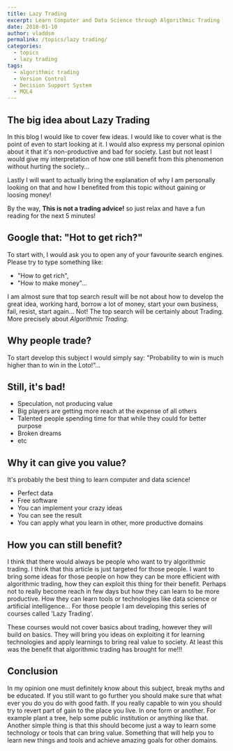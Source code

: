 ```yaml
---
title: Lazy Trading
excerpt: Learn Computer and Data Science through Algorithmic Trading
date: 2018-01-10
author: vladdsm
permalink: /topics/lazy trading/
categories:
  - topics
  - lazy trading
tags:
  - algorithmic trading
  - Version Control
  - Decision Support System
  - MQL4
---
```


## The big idea about Lazy Trading

In this blog I would like to cover few ideas. I would like to cover what is the point of even to start looking at it. I would also express my personal opinion about it that it's non-productive and bad for society. Last but not least I would give my interpretation of how one still benefit from this phenomenon without hurting the society...

Lastly I will want to actually bring the explanation of why I am personally looking on that and how I benefited from this topic without gaining or loosing money!

By the way, **This is not a trading advice!** so just relax and have a fun reading for the next 5 minutes!

## Google that: "Hot to get rich?"

To start with, I would ask you to open any of your favourite search engines. Please try to type something like: 

- "How to get rich",
- "How to make money"...

I am almost sure that top search result will be not about how to develop the great idea, working hard, borrow a lot of money, start your own business, fail, resist, start again... Not! The top search will be certainly about Trading. More precisely about *Algorithmic Trading*. 

## Why people trade?

To start develop this subject I would simply say: "Probability to win is much higher than to win in the Loto!"...

## Still, it's bad!

- Speculation, not producing value
- Big players are getting more reach at the expense of all others
- Talented people spending time for that while they could for better purpose
- Broken dreams
- etc

## Why it can give you value?

It's probably the best thing to learn computer and data science!

- Perfect data
- Free software
- You can implement your crazy ideas
- You can see the result
- You can apply what you learn in other, more productive domains

## How you can still benefit?

I think that there would always be people who want to try algorithmic trading. I think that this article is just targeted for those people. I want to bring some ideas for those people on how they can be more efficient with algorithmic trading, how they can exploit this thing for their benefit. Perhaps not to really become reach in few days but how they can learn to be more productive. How they can learn tools or technologies like data science or artificial intelligence... For those people I am developing this series of courses called 'Lazy Trading'.

These courses would not cover basics about trading, however they will build on basics. They will bring you ideas on exploiting it for learning technologies and apply learnings to bring real value to society. At least this was the benefit that algorithmic trading has brought for me!!!

## Conclusion

In my opinion one must definitely know about this subject, break myths and be educated. If you still want to go further you should make sure that what ever you do you do with good faith. If you really capable to win you should try to revert part of gain to the place you live. In one form or another. For example plant a tree, help some public institution or anything like that. Another simple thing is that this should become just a way to learn some technology or tools that can bring value. Something that will help you to learn new things and tools and achieve amazing goals for other domains.
